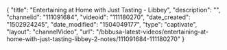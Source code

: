 {
    "title": "Entertaining at Home with Just Tasting - Libbey",
    "description": "",
    "channelid": "111091684",
    "videoid": "111180270",
    "date_created": "1502924245",
    "date_modified": "1504049177",
    "type": "captivate",
    "layout": "channelVideo",
    "url": "\/bbbusa-latest-videos\/entertaining-at-home-with-just-tasting-libbey-2-notes\/111091684-111180270"
}